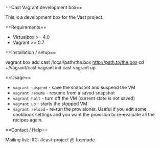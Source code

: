 ==Cast Vagrant development box==

This is a development box for the Vast project.

==Requirements==

- Virtualbox >= 4.0
- Vagrant >= 0.7

==Installation / setup==

vagrant box add cast /local/path/the.box http://path.to/the.box
cd ~/vagrant/cast
vagrant init cast
vagrant up

==Usage==

* `vagrant suspend` - save the snapshot and suspend the VM
* `vagrant resume` - resume from a saved snapshot
* `vagrant halt` - turn off the VM (current state is not saved)
* `vagrant up` - starts the stopped VM
* `vagrant reload` - re-run the provisioner. Useful if you edit some cookbook
  settings and you want the provision to re-evaluate all the recipes again.

==Contact / Help==

Mailing list:
IRC: #cast-project @ freenode
